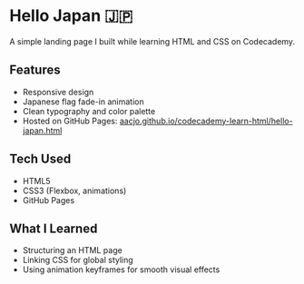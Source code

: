 # Hello Japan 🇯🇵
A simple landing page I built while learning HTML and CSS on Codecademy.

## Features
- Responsive design
- Japanese flag fade-in animation
- Clean typography and color palette
- Hosted on GitHub Pages: [aacjo.github.io/codecademy-learn-html/hello-japan.html](https://aacjo.github.io/codecademy-learn-html/hello-japan.html)

## Tech Used
- HTML5
- CSS3 (Flexbox, animations)
- GitHub Pages

## What I Learned
- Structuring an HTML page
- Linking CSS for global styling
- Using animation keyframes for smooth visual effects
